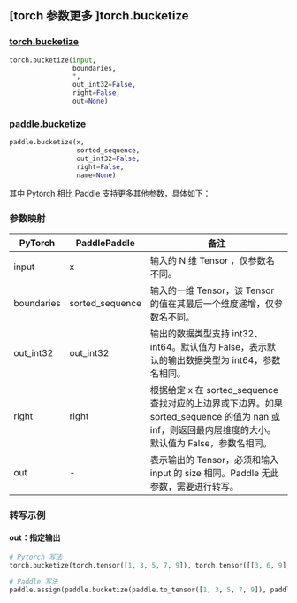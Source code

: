 ## [torch 参数更多 ]torch.bucketize

### [torch.bucketize](https://pytorch.org/docs/stable/generated/torch.bucketize.html?highlight=bucketize#torch.bucketize)

```python
torch.bucketize(input,
                boundaries,
                *,
                out_int32=False,
                right=False,
                out=None)
```

### [paddle.bucketize](https://www.paddlepaddle.org.cn/documentation/docs/zh/api/paddle/bucketize_cn.html#paddle.bucketize)

```python
paddle.bucketize(x,
                 sorted_sequence,
                 out_int32=False,
                 right=False,
                 name=None)
```

其中 Pytorch 相比 Paddle 支持更多其他参数，具体如下：

### 参数映射
| PyTorch       | PaddlePaddle | 备注                                                   |
| ------------- | ------------ | ------------------------------------------------------ |
| input         | x            | 输入的 N 维 Tensor ，仅参数名不同。                       |
| boundaries    | sorted_sequence   | 输入的一维 Tensor，该 Tensor 的值在其最后一个维度递增，仅参数名不同。   |
| out_int32     | out_int32    | 输出的数据类型支持 int32、int64。默认值为 False，表示默认的输出数据类型为 int64，参数名相同。 |
| right         |right         | 根据给定 x 在 sorted_sequence 查找对应的上边界或下边界。如果 sorted_sequence 的值为 nan 或 inf，则返回最内层维度的大小。默认值为 False，参数名相同。   |
| out           | -            | 表示输出的 Tensor，必须和输入 input 的 size 相同。Paddle 无此参数，需要进行转写。      |


### 转写示例
#### out：指定输出
```python
# Pytorch 写法
torch.bucketize(torch.tensor([1, 3, 5, 7, 9]), torch.tensor([[3, 6, 9], [3, 6, 9]]), right=True, out=y)

# Paddle 写法
paddle.assign(paddle.bucketize(paddle.to_tensor([1, 3, 5, 7, 9]), paddle.to_tensor([[3, 6, 9], [3, 6, 9]]), right=True), y)
```
